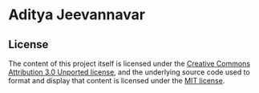 # Aditya Jeevannavar



## License  
The content of this project itself is licensed under the [Creative Commons Attribution 3.0 Unported license](https://creativecommons.org/licenses/by/3.0/), and the underlying source code used to format and display that content is licensed under the [MIT license](LICENSE.md).
